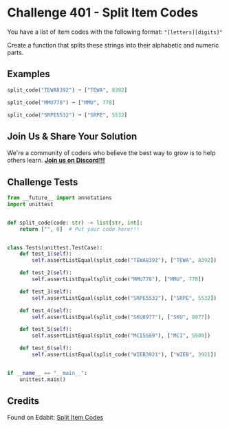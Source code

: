 # Challenge 401 - Split Item Codes

You have a list of item codes with the following format: `"[letters][digits]"`

Create a function that splits these strings into their alphabetic and numeric parts.

## Examples
```python
split_code("TEWA8392") ➞ ["TEWA", 8392]

split_code("MMU778") ➞ ["MMU", 778]

split_code("SRPE5532") ➞ ["SRPE", 5532]
```
## Join Us & Share Your Solution

We're a community of coders who believe the best way to grow is to help others learn. **[Join us on Discord!!!](https://discord.gg/sfHykntuGy)**

## Challenge Tests
```python
from __future__ import annotations
import unittest


def split_code(code: str) -> list[str, int]:
    return ["", 0]  # Put your code here!!!


class Tests(unittest.TestCase):
    def test_1(self):
        self.assertListEqual(split_code("TEWA8392"), ["TEWA", 8392])

    def test_2(self):
        self.assertListEqual(split_code("MMU778"), ["MMU", 778])

    def test_3(self):
        self.assertListEqual(split_code("SRPE5532"), ["SRPE", 5532])

    def test_4(self):
        self.assertListEqual(split_code("SKU8977"), ["SKU", 8977])

    def test_5(self):
        self.assertListEqual(split_code("MCI5589"), ["MCI", 5589])

    def test_6(self):
        self.assertListEqual(split_code("WIEB3921"), ["WIEB", 3921])


if __name__ == "__main__":
    unittest.main()
```
## Credits

Found on Edabit: [Split Item Codes](https://edabit.com/challenge/CvChvza6kwweMjNRr)
